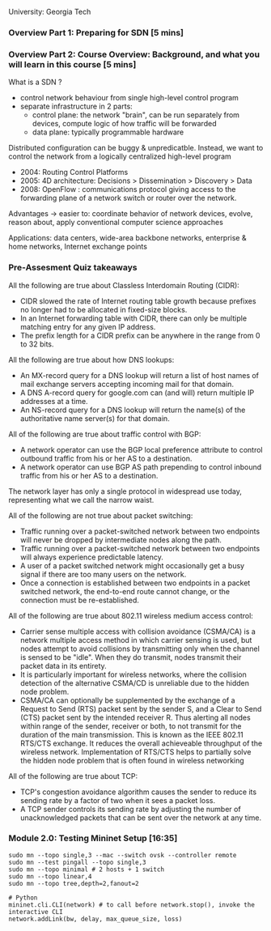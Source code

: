 University: Georgia Tech

### Overview Part 1: Preparing for SDN [5 mins]

###  Overview Part 2: Course Overview: Background, and what you will learn in this course [5 mins]

What is a SDN ?

- control network behaviour from single high-level control program
- separate infrastructure in 2 parts:
    * control plane: the network "brain", can be run separately from devices, compute logic of how traffic will be forwarded
    * data plane: typically programmable hardware

Distributed configuration can be buggy & unpredicatble.
Instead, we want to control the network from a logically centralized high-level program

- 2004: Routing Control Platforms
- 2005: 4D architecture: Decisions > Dissemination > Discovery > Data
- 2008: OpenFlow : communications protocol giving access to the forwarding plane of a network switch or router over the network.

Advantages -> easier to: coordinate behavior of network devices, evolve, reason about, apply conventional computer science approaches

Applications: data centers, wide-area backbone networks, enterprise & home networks, Internet exchange points

### Pre-Assesment Quiz takeaways
All the following are true about Classless Interdomain Routing (CIDR):

- CIDR slowed the rate of Internet routing table growth because prefixes no longer had to be allocated in fixed-size blocks.
- In an Internet forwarding table with CIDR, there can only be multiple matching entry for any given IP address.
- The prefix length for a CIDR prefix can be anywhere in the range from 0 to 32 bits.

All the following are true about how DNS lookups:

- An MX-record query for a DNS lookup will return a list of host names of mail exchange servers accepting incoming mail for that domain.
- A DNS A-record query for google.com can (and will) return multiple IP addresses at a time.
- An NS-record query for a DNS lookup will return the name(s) of the authoritative name server(s) for that domain.

All of the following are true about traffic control with BGP:

- A network operator can use the BGP local preference attribute to control outbound traffic from his or her AS to a destination.
- A network operator can use BGP AS path prepending to control inbound traffic from his or her AS to a destination.

The network layer has only a single protocol in widespread use today, representing what we call the narrow waist.

All of the following are not true about packet switching:

- Traffic running over a packet-switched network between two endpoints will never be dropped by intermediate nodes along the path.
- Traffic running over a packet-switched network between two endpoints will always experience predictable latency.
- A user of a packet switched network might occasionally get a busy signal if there are too many users on the network.
- Once a connection is established between two endpoints in a packet switched network, the end-to-end route cannot change, or the connection must be re-established.

All of the following are true about 802.11 wireless medium access control:

- Carrier sense multiple access with collision avoidance (CSMA/CA) is a network multiple access method in which carrier sensing is used, but nodes attempt to avoid collisions by transmitting only when the channel is sensed to be "idle". When they do transmit, nodes transmit their packet data in its entirety.
- It is particularly important for wireless networks, where the collision detection of the alternative CSMA/CD is unreliable due to the hidden node problem.
- CSMA/CA can optionally be supplemented by the exchange of a Request to Send (RTS) packet sent by the sender S, and a Clear to Send (CTS) packet sent by the intended receiver R. Thus alerting all nodes within range of the sender, receiver or both, to not transmit for the duration of the main transmission. This is known as the IEEE 802.11 RTS/CTS exchange. It reduces the overall achieveable throughput of the wireless network. Implementation of RTS/CTS helps to partially solve the hidden node problem that is often found in wireless networking

All of the  following are true about TCP:

- TCP's congestion avoidance algorithm causes the sender to reduce its sending rate by a factor of two when it sees a packet loss.
- A TCP sender controls its sending rate by adjusting the number of unacknowledged packets that can be sent over the network at any time.


### Module 2.0: Testing Mininet Setup [16:35]

    sudo mn --topo single,3 --mac --switch ovsk --controller remote
    sudo mn --test pingall --topo single,3
    sudo mn --topo minimal # 2 hosts + 1 switch
    sudo mn --topo linear,4
    sudo mn --topo tree,depth=2,fanout=2

    # Python
    mininet.cli.CLI(network) # to call before network.stop(), invoke the interactive CLI
    network.addLink(bw, delay, max_queue_size, loss)

